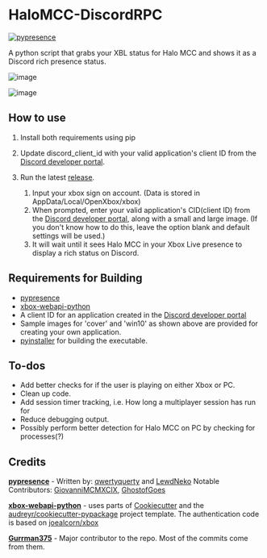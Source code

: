 # HaloMCC-DiscordRPC
[![pypresence](https://img.shields.io/badge/using-pypresence-00bb88.svg?style=for-the-badge&logo=discord&logoWidth=20)](https://github.com/qwertyquerty/pypresence)

A python script that grabs your XBL status for Halo MCC and shows it as a Discord rich presence status.

![image](https://i.imgur.com/51Zdnv9l.png)

![image](https://user-images.githubusercontent.com/25113575/79253406-024b9e80-7e38-11ea-800f-2445d05d835e.png)

<h2>How to use</h2>

1. Install both requirements using pip
2. Update discord_client_id with your valid application's client ID from the [Discord developer portal](https://discordapp.com/developers).  

3. Run the latest [release](https://github.com/kay-el-zed/HaloMCC-DiscordRPC/releases). 

	
	1. Input your xbox sign on account. (Data is stored in AppData/Local/OpenXbox/xbox)
 	2. When prompted, enter your valid application's CID(client ID) from the [Discord developer portal](https://discord.com/developers/applications), along with a small and large image. (If you don't know how to do this, leave the option blank and default settings will be used.)
 	3. It will wait until it sees Halo MCC in your Xbox Live presence to display a rich status on Discord.

<h2>Requirements for Building</h2>

* [pypresence](https://github.com/qwertyquerty/pypresence)
* [xbox-webapi-python](https://github.com/openxbox/xbox-webapi-python)
* A client ID for an application created in the [Discord developer portal](https://discordapp.com/developers) 
* Sample images for 'cover' and 'win10' as shown above are provided for creating your own application.
* [pyinstaller](https://www.pyinstaller.org/downloads.html) for building the executable.


<h2>To-dos</h2>

* Add better checks for if the user is playing on either Xbox or PC.
* Clean up code.
* Add session timer tracking, i.e. How long a multiplayer session has run for
* Reduce debugging output.
* Possibly perform better detection for Halo MCC on PC by checking for processes(?)

<h2>Credits</h2>

<b>[pypresence](https://github.com/qwertyquerty/pypresence)</b> - Written by: [qwertyquerty](https://github.com/qwertyquerty) and [LewdNeko](https://github.com/lewdneko) Notable Contributors: [GiovanniMCMXCIX](https://github.com/GiovanniMCMXCIX), [GhostofGoes](https://github.com/GhostofGoes)

<b>[xbox-webapi-python](https://github.com/openxbox/xbox-webapi-python)</b> - uses parts of [Cookiecutter](https://github.com/audreyr/cookiecutter) and the [audreyr/cookiecutter-pypackage](https://github.com/audreyr/cookiecutter-pypackage) project template. The authentication code is based on [joealcorn/xbox](https://github.com/joealcorn/xbox)

<b>[Gurrman375](https://github.com/Gurrman375)</b> - Major contributor to the repo. Most of the commits come from them.

